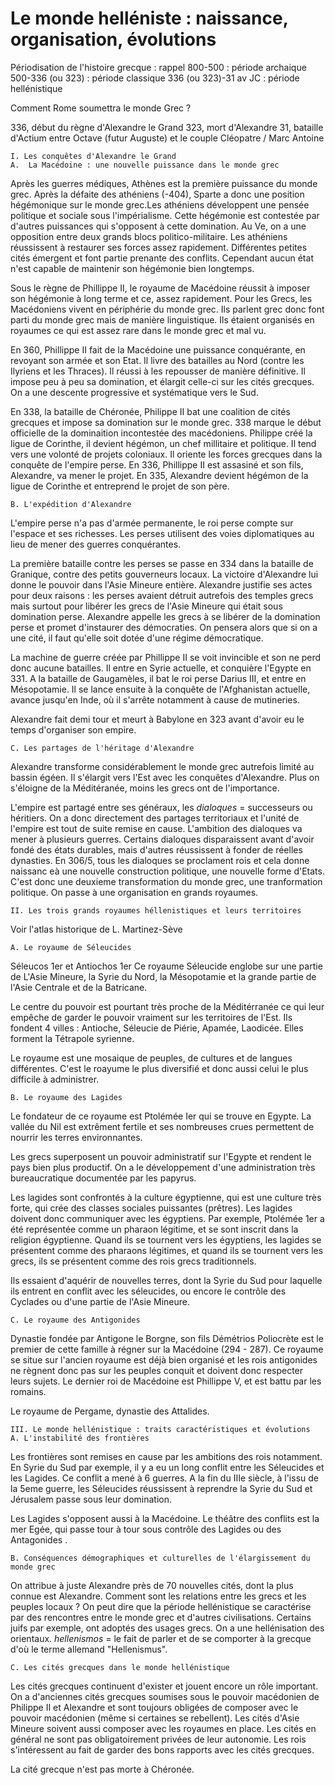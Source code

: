 # Le monde helléniste : naissance, organisation, évolutions 

Périodisation de l'histoire grecque : rappel 
800-500 : période archaique 
500-336 (ou 323) : période classique 
336 (ou 323)-31 av JC : période hellénistique 

Comment Rome soumettra le monde Grec ? 

336, début du règne d'Alexandre le Grand
323, mort d'Alexandre 
31, bataille d'Actium entre Octave (futur Auguste) et le couple Cléopatre / Marc Antoine 

	I. Les conquêtes d'Alexandre le Grand 
	A.  La Macédoine : une nouvelle puissance dans le monde grec 

Après les guerres médiques, Athènes est la première puissance du monde grec. Après la défaite des athéniens (-404), Sparte a donc une position hégémonique sur le monde grec.Les athéniens développent une pensée politique et sociale sous l'impérialisme. Cette hégémonie est contestée par d'autres puissances qui s'opposent à cette domination. Au Ve, on a une opposition entre deux grands blocs politico-militaire. Les athéniens réussissent à restaurer ses forces assez rapidement. Différentes petites cités émergent et font partie prenante des conflits. Cependant aucun état n'est capable de maintenir son hégémonie bien longtemps. 

Sous le règne de Phillippe II, le royaume de Macédoine réussit à imposer son hégémonie à long terme et ce, assez rapidement. Pour les Grecs, les Macédoniens vivent en périphérie du monde grec. Ils parlent grec donc font parti du monde grec mais de manière linguistique. Ils étaient organisés en royaumes ce qui est assez rare dans le monde grec et mal vu. 

En 360, Phillippe II fait de la Macédoine une puissance conquérante, en revoyant son armée et son Etat. Il livre des batailles au Nord (contre les Ilyriens et les Thraces). Il réussi à les repousser de manière définitive. Il impose peu à peu sa domination, et élargit celle-ci sur les cités grecques. On a une descente progressive et systématique vers le Sud. 

En 338, la bataille de Chéronée, Philippe II bat une coalition de cités grecques et impose sa domination sur le monde grec. 338 marque le début officielle de la dominaition incontestée des macédoniens. Philippe créé la ligue de Corinthe, il devient hégémon, un chef millitaire et politique. Il tend vers une volonté de projets coloniaux. Il oriente les forces grecques dans la conquête de l'empire perse. En 336, Phillippe II est assasiné et son fils, Alexandre, va mener le projet. 
En 335, Alexandre devient hégémon de la ligue de Corinthe  et entreprend le projet de son père.

	B. L'expédition d'Alexandre 

L'empire perse n'a pas d'armée permanente, le roi perse compte sur l'espace et ses richesses. Les perses utilisent des voies diplomatiques au lieu de mener des guerres conquérantes. 

La première bataille contre les perses se passe en 334 dans la bataille de Granique, contre des petits gouverneurs locaux. La victoire d'Alexandre lui donne le pouvoir dans l'Asie Mineure entière. Alexandre justifie ses actes pour deux raisons : les perses avaient détruit autrefois des temples grecs mais surtout pour libérer  les grecs de l'Asie Mineure qui était sous domination perse. Alexandre appelle les grecs à se libérer de la domination perse et promet d'instaurer des démocraties. On pensera alors que si on a une cité, il faut qu'elle soit dotée d'une régime démocratique. 

La machine de guerre créée par Phillippe II se voit invincible et son ne perd donc aucune batailles. Il entre en Syrie actuelle, et conquière l'Egypte en 331. A la bataille de Gaugamèles, il bat le roi perse Darius III, et entre en Mésopotamie. Il se lance ensuite à la conquête de l'Afghanistan actuelle, avance jusqu'en Inde, où il s'arrête notamment à cause de mutineries. 

Alexandre fait demi tour et meurt à Babylone en 323 avant d'avoir eu le temps d'organiser son empire. 

	C. Les partages de l'héritage d'Alexandre
	
Alexandre transforme considérablement le monde grec autrefois limité au bassin égéen. Il s'élargit vers l'Est avec les conquêtes d'Alexandre. Plus on s'éloigne de la Méditéranée, moins les grecs ont de l'importance. 

L'empire est partagé entre ses généraux, les *dialoques* = successeurs ou héritiers. On a donc directement des partages territoriaux et l'unité de l'empire est tout de suite remise en cause. L'ambition des dialoques va mener à plusieurs guerres. Certains dialoques disparaissent avant d'avoir fondé des états durables, mais d'autres réussissent à fonder de réelles dynasties. En 306/5, tous les dialoques se proclament rois et cela donne naissanc eà une nouvelle construction politique, une nouvelle forme d'Etats. C'est donc une deuxieme transformation du monde grec, une tranformation politique. On passe à une organisation en grands royaumes. 

	II. Les trois grands royaumes héllenistiques et leurs territoires 
	
Voir l'atlas historique de L. Martinez-Sève

	A. Le royaume de Séleucides 
	
Séleucos 1er et Antiochos 1er 
Ce royaume Séleucide englobe sur une partie de L'Asie Mineure, la Syrie du Nord, la Mésopotamie et la grande partie de l'Asie Centrale et de la Batricane. 

Le centre du pouvoir est pourtant très proche de la Méditérranée ce qui leur empêche de garder le pouvoir vraiment sur les territoires de l'Est. Ils fondent 4 villes : Antioche, Séleucie de Piérie, Apamée, Laodicée. Elles forment la Tétrapole syrienne. 

Le royaume est une mosaique de peuples, de cultures et de langues différentes. C'est le roayume le plus diversifié et donc aussi celui le plus difficile à administrer. 

	B. Le royaume des Lagides 

Le fondateur de ce royaume est Ptolémée Ier qui se trouve en Egypte. La vallée du Nil est extrêment fertile et ses nombreuses crues permettent de nourrir les terres environnantes. 

Les grecs superposent un pouvoir administratif sur l'Egypte et rendent le pays bien plus productif. On a le développement d'une administration très bureaucratique documentée par les papyrus. 

Les lagides sont confrontés à la culture égyptienne, qui est une culture très forte, qui crée des classes sociales puissantes (prêtres). Les lagides doivent donc communiquer avec les égyptiens. Par exemple, Ptolémée 1er a été représentée comme un pharaon légitime, et se sont inscrit dans la religion égyptienne. Quand ils se tournent vers les égyptiens, les lagides se présentent comme des pharaons légitimes, et quand ils se tournent vers les grecs, ils se présentent comme des rois grecs traditionnels. 

Ils essaient d'aquérir de nouvelles terres, dont la Syrie du Sud pour laquelle ils entrent en conflit avec les séleucides, ou encore le contrôle des Cyclades ou d'une partie de l'Asie Mineure. 

	C. Le royaume des Antigonides 

Dynastie fondée par Antigone le Borgne, son fils  Démétrios Poliocrète est le premier de cette famille à régner sur la Macédoine (294 - 287). 
Ce royaume se situe sur l'ancien royaume est déjà bien organisé et les rois antigonides ne règnent donc pas sur les peuples conquit et doivent donc respecter leurs sujets. Le dernier roi de Macédoine est Phillippe V, et est battu par les romains. 

Le royaume de Pergame, dynastie des Attalides. 

	III. Le monde hellénistique : traits caractéristiques et évolutions 
	A. L'instabilité des frontières 
	
Les frontières sont remises en cause par les ambitions des rois notamment. En Syrie du Sud par exemple, il y a eu un long conflit entre les Séleucides et les Lagides. Ce conflit a mené à 6 guerres. A la fin du IIIe siècle, à l'issu de la 5eme guerre, les Séleucides réussissent à reprendre la Syrie du Sud et Jérusalem passe sous leur domination. 

Les Lagides s'opposent aussi à la Macédoine. Le théâtre des conflits est la mer Egée, qui passe tour à tour sous contrôle des Lagides ou des Antagonides .

	B. Conséquences démographiques et culturelles de l'élargissement du monde grec
	
On attribue à juste Alexandre près de 70 nouvelles cités, dont la plus connue est Alexandre. Comment sont les relations entre les grecs et les peuples locaux ? On peut dire que la période hellénistique se caractérise par des rencontres entre le monde grec et d'autres civilisations. Certains juifs par exemple, ont adoptés des usages grecs. On a une hellénisation des orientaux. 
*hellenismos* = le fait de parler et de se comporter à la grecque d'où le terme allemand "Hellenismus". 

	C. Les cités grecques dans le monde hellénistique 

Les cités grecques continuent d'exister et jouent encore un rôle important. On a d'anciennes cités grecques soumises sous le pouvoir macédonien de Philippe II et Alexandre et sont toujours obligées de composer avec le pouvoir macédonien (même si certaines se rebellent). Les cités d'Asie Mineure soivent aussi composer avec les royaumes en place. Les cités en général ne sont pas obligatoirement privées de leur autonomie. Les rois s'intéressent au fait de garder des bons rapports avec les cités grecques. 

La cité grecque n'est pas morte à Chéronée. 



